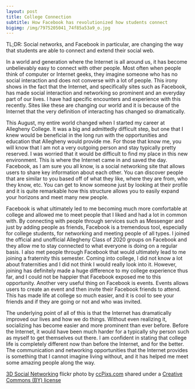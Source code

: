 ```yaml
---
layout: post
title: College Connection
subtitle: How Facebook has revolutionized how students connect
bigimg: /img/7975205041_74f85a53a9_o.jpg
---
```

TL;DR: Social networks, and Facebook in particular, are changing the way that students are able to connect and extend their social web.

In a world and generation where the Internet is all around us, it has become unbelievably easy to connect with other people. Most often when people think of computer or Internet geeks, they imagine someone who has no social interaction and does not converse with a lot of people. This irony shows in the fact that the Internet, and specifically sites such as Facebook, has made social interaction and networking so prominent and an everyday part of our lives. I have had specific encounters and experience with this recently. Sites like these are changing our world and it is because of the Internet that the very definition of interacting has changed so dramatically.

This August, my entire world changed when I started my career at Allegheny College. It was a big and admittedly difficult step, but one that I knew would be beneficial in the long run with the opportunities and education that Allegheny would provide me. For those that know me, you will know that I am not a very outgoing person and stay typically pretty reserved. I was worried that it would be difficult to find my place in this new environment. This is where the Internet came in and saved the day. Facebook, as I am sure you all know, is a social networking site that allows users to share key information about each other. You can discover people that are similar to you based off of what they like, where they are from, who they know, etc. You can get to know someone just by looking at their profile and it is quite remarkable how this structure allows you to easily expand your horizons and meet many new people.

Facebook is what ultimately led to me becoming much more comfortable at college and allowed me to meet people that I liked and had a lot in common with. By connecting with people through services such as Messenger and just by adding people as friends, Facebook is a tremendous tool, especially for college students, for networking and meeting people of all types. I joined the official and unofficial Allegheny Class of 2020 groups on Facebook and they allow me to stay connected to what everyone is doing on a regular basis. I also met people through Facebook that would ultimately lead to me joining a fraternity this semester. Coming into college, I did not know a lot about fraternities and I did not think I would really look into it. However, joining has definitely made a huge difference to my college experience thus far, and I could not be happier that Facebook exposed me to this opportunity. Another very useful thing on Facebook is events. Events allows users to create an event and then invite their Facebook friends to attend. This has made life at college so much easier, and it is cool to see your friends and if they are going or not and who was invited.

The underlying point of all of this is that the Internet has dramatically improved our lives and how we do things. Without even realizing it, socializing has become easier and more prominent than ever before. Before the Internet, it would have been much harder for a typically shy person such as myself to get themselves out there. I am confident in stating that college life is completely different now than before the Internet, and for the better. The communication and networking opportunities that the Internet provides is something that I cannot imagine living without, and it has helped me meet some amazing people along the way. 

<a title="3D Social Networking" href="https://flickr.com/photos/86530412@N02/7975205041">3D Social Networking</a> flickr photo by <a href="https://flickr.com/people/86530412@N02">ccPixs.com</a> shared under a <a href="https://creativecommons.org/licenses/by/2.0/">Creative Commons (BY) license</a> </small>
